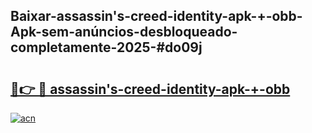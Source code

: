 ## Baixar-assassin's-creed-identity-apk-+-obb-Apk-sem-anúncios-desbloqueado-completamente-2025-#do09j

# <h2><a href="https://ainizakaria.my?title=assassin's-creed-identity-apk-+-obb&ref=20M">🔗👉 🔴 assassin's-creed-identity-apk-+-obb</a></h2>

[![acn](https://github.com/user-attachments/assets/0f9c940e-d8b0-45ae-aac7-cd30a18b3e1c)](https://ainizakaria.my?title=assassin's-creed-identity-apk-+-obb&ref=20M)

